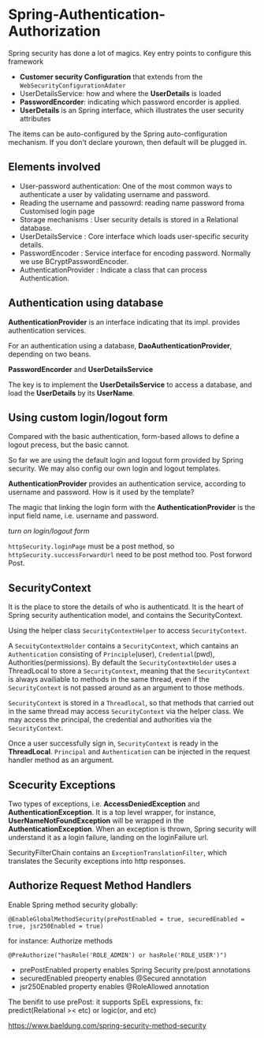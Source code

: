 # Spring-Authentication-Authorization

Spring security has done a lot of magics.  Key entry points to configure this framework

* **Customer security Configuration** that extends from the `WebSecurityConfigurationAdater`
* UserDetailsService: how and where the **UserDetails** is loaded
* **PasswordEncorder**: indicating which password encorder is applied. 
* **UserDetails** is an Spring interface, which illustrates the user security attributes

The items can be auto-configured by the Spring auto-configuration mechanism. If you don't declare yourown, then default will be plugged in. 

## Elements involved

* User-password authentication: One of the most common ways to authenticate a user by validating username and password.
* Reading the username and passowrd: reading name password froma Customised login page
* Storage mechanisms : User security details is stored in a Relational database.
* UserDetailsService : Core interface which loads user-specific security details. 
* PasswordEncoder : Service interface for encoding password. Normally we use BCryptPasswordEncoder.
* AuthenticationProvider : Indicate a class that can process Authentication. 

## Authentication using database

**AuthenticationProvider** is an interface indicating that its impl. provides authentication services. 

For an authentication using a database, **DaoAuthenticationProvider**, depending on two beans. 

**PasswordEncorder** and **UserDetailsService** 

The key is to implement the **UserDetailsService** to access a database, and load the **UserDetails** by its **UserName**. 

## Using custom login/logout form

Compared with the basic authentication, form-based allows to define a logout precess, but the basic cannot.  

So far we are using the default login and logout form provided by Spring security. We may also config our own login and logout templates. 

**AuthenticationProvider** provides an authentication service, according to username and password. How is it used by the template? 

The magic that linking the login form with the **AuthenticationProvider** is the input field name, i.e. username and password. 

*turn on login/logout form*

`httpSecurity.loginPage` must be a post method, so `httpSecurity.successForwardUrl` need to be post method too. Post forword Post. 

## SecurityContext

It is the place to store the details of who is authenticatd.
It is the heart of Spring security authentication model, and contains the SecurityContext.

Using the helper class `SecurityContextHelper` to access `SecurityContext`.

A `SecuityContextHolder` contains a `SecurityContext`, which cantains an `Authentication` consisting of `Principle`(user), `Credential`(pwd), Authorities(permissions).
By default the `SecurityContextHolder` uses a ThreadLocal to store a `SecurityContext`, meaning that the `SecurityContext` is always availiable to methods in the same thread, even if the `SecurityContext` is not passed around as an argument to those methods.

`SecurityContext` is stored in a `Threadlocal`, so that methods that carried out in the same thread may access `SecurityContext` via the helper class. We may access the principal, the credential and authorities via the `SecurityContext`.

Once a user successfully sign in, `SecurityContext` is ready in the **ThreadLocal**. `Principal` and `Authentication` can be injected in the request handler method as an argument. 

## Scecurity Exceptions

Two types of exceptions, i.e. **AccessDeniedException** and **AuthenticationException**. It is a top level wrapper, for instance, **UserNameNotFoundException** will be wrapped in the **AuthenticationException**. When an exception is thrown, Spring security will understand it as a login failure, landing on the loginFailure url.    

SecurityFilterChain contains an `ExceptionTranslationFilter`, which translates the Security exceptions into http responses. 

## Authorize Request Method Handlers

Enable Spring method security globally: 

````
@EnableGlobalMethodSecurity(prePostEnabled = true, securedEnabled = true, jsr250Enabled = true)
````

for instance: Authorize methods

````
@PreAuthorize("hasRole('ROLE_ADMIN') or hasRole('ROLE_USER')")
````

* prePostEnabled property enables Spring Security pre/post annotations
* securedEnabled preoperty enables @Secured annotation
* jsr250Enabled property enables @RoleAllowed annotation

The benifit to use prePost: it supports SpEL expressions, fx: predict(Relational >< etc) or logic(or, and etc) 

https://www.baeldung.com/spring-security-method-security






